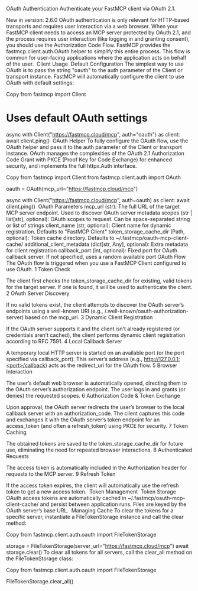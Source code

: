 OAuth Authentication
Authenticate your FastMCP client via OAuth 2.1.

New in version: 2.6.0
OAuth authentication is only relevant for HTTP-based transports and requires user interaction via a web browser.
When your FastMCP client needs to access an MCP server protected by OAuth 2.1, and the process requires user interaction (like logging in and granting consent), you should use the Authorization Code Flow. FastMCP provides the fastmcp.client.auth.OAuth helper to simplify this entire process.
This flow is common for user-facing applications where the application acts on behalf of the user.
​
Client Usage
​
Default Configuration
The simplest way to use OAuth is to pass the string "oauth" to the auth parameter of the Client or transport instance. FastMCP will automatically configure the client to use OAuth with default settings:

Copy
from fastmcp import Client

# Uses default OAuth settings
async with Client("https://fastmcp.cloud/mcp", auth="oauth") as client:
    await client.ping()
​
OAuth Helper
To fully configure the OAuth flow, use the OAuth helper and pass it to the auth parameter of the Client or transport instance. OAuth manages the complexities of the OAuth 2.1 Authorization Code Grant with PKCE (Proof Key for Code Exchange) for enhanced security, and implements the full httpx.Auth interface.

Copy
from fastmcp import Client
from fastmcp.client.auth import OAuth

oauth = OAuth(mcp_url="https://fastmcp.cloud/mcp")

async with Client("https://fastmcp.cloud/mcp", auth=oauth) as client:
    await client.ping()
​
OAuth Parameters
mcp_url (str): The full URL of the target MCP server endpoint. Used to discover OAuth server metadata
scopes (str | list[str], optional): OAuth scopes to request. Can be space-separated string or list of strings
client_name (str, optional): Client name for dynamic registration. Defaults to "FastMCP Client"
token_storage_cache_dir (Path, optional): Token cache directory. Defaults to ~/.fastmcp/oauth-mcp-client-cache/
additional_client_metadata (dict[str, Any], optional): Extra metadata for client registration
callback_port (int, optional): Fixed port for OAuth callback server. If not specified, uses a random available port
​
OAuth Flow
The OAuth flow is triggered when you use a FastMCP Client configured to use OAuth.
1
Token Check

The client first checks the token_storage_cache_dir for existing, valid tokens for the target server. If one is found, it will be used to authenticate the client.
2
OAuth Server Discovery

If no valid tokens exist, the client attempts to discover the OAuth server’s endpoints using a well-known URI (e.g., /.well-known/oauth-authorization-server) based on the mcp_url.
3
Dynamic Client Registration

If the OAuth server supports it and the client isn’t already registered (or credentials aren’t cached), the client performs dynamic client registration according to RFC 7591.
4
Local Callback Server

A temporary local HTTP server is started on an available port (or the port specified via callback_port). This server’s address (e.g., http://127.0.0.1:<port>/callback) acts as the redirect_uri for the OAuth flow.
5
Browser Interaction

The user’s default web browser is automatically opened, directing them to the OAuth server’s authorization endpoint. The user logs in and grants (or denies) the requested scopes.
6
Authorization Code & Token Exchange

Upon approval, the OAuth server redirects the user’s browser to the local callback server with an authorization_code. The client captures this code and exchanges it with the OAuth server’s token endpoint for an access_token (and often a refresh_token) using PKCE for security.
7
Token Caching

The obtained tokens are saved to the token_storage_cache_dir for future use, eliminating the need for repeated browser interactions.
8
Authenticated Requests

The access token is automatically included in the Authorization header for requests to the MCP server.
9
Refresh Token

If the access token expires, the client will automatically use the refresh token to get a new access token.
​
Token Management
​
Token Storage
OAuth access tokens are automatically cached in ~/.fastmcp/oauth-mcp-client-cache/ and persist between application runs. Files are keyed by the OAuth server’s base URL.
​
Managing Cache
To clear the tokens for a specific server, instantiate a FileTokenStorage instance and call the clear method:

Copy
from fastmcp.client.auth.oauth import FileTokenStorage

storage = FileTokenStorage(server_url="https://fastmcp.cloud/mcp")
await storage.clear()
To clear all tokens for all servers, call the clear_all method on the FileTokenStorage class:

Copy
from fastmcp.client.auth.oauth import FileTokenStorage

FileTokenStorage.clear_all()